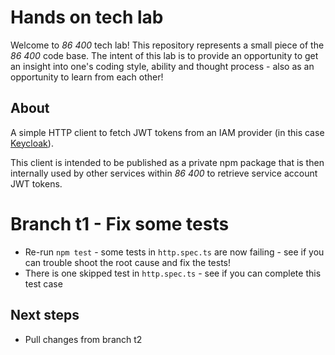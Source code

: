# Hands on tech lab

Welcome to *86 400* tech lab! This repository represents a small piece of the *86 400* code base. The intent of this lab is to provide an opportunity to get an insight into one's coding style, ability and thought process - also as an opportunity to learn from each other!

## About

A simple HTTP client to fetch JWT tokens from an IAM provider (in this case [Keycloak](https://www.keycloak.org/)).

This client is intended to be published as a private npm package that is then internally used by other services within *86 400* to retrieve service account JWT tokens.

# Branch t1 - Fix some tests

* Re-run `npm test` - some tests in `http.spec.ts` are now failing - see if you can trouble shoot the root cause and fix the tests!
* There is one skipped test in `http.spec.ts` - see if you can complete this test case

## Next steps

* Pull changes from branch t2
